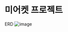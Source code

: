 # 미어켓 프로젝트

<!--## Getting Started

This project is a starting point for a Flutter application.

A few resources to get you started if this is your first Flutter project:

- [Lab: Write your first Flutter app](https://docs.flutter.dev/get-started/codelab)
- [Cookbook: Useful Flutter samples](https://docs.flutter.dev/cookbook)

For help getting started with Flutter development, view the
[online documentation](https://docs.flutter.dev/), which offers tutorials,
samples, guidance on mobile development, and a full API reference.-->

ERD
![image](https://user-images.githubusercontent.com/48503030/233359769-44db7b12-1828-45df-920d-56f6258150aa.png)
